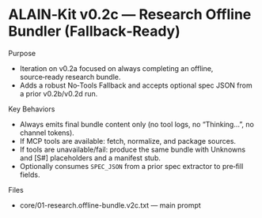 # ALAIN‑Kit v0.2c — Research Offline Bundler (Fallback‑Ready)

Purpose
- Iteration on v0.2a focused on always completing an offline, source‑ready research bundle.
- Adds a robust No‑Tools Fallback and accepts optional spec JSON from a prior v0.2b/v0.2d run.

Key Behaviors
- Always emits final bundle content only (no tool logs, no “Thinking…”, no channel tokens).
- If MCP tools are available: fetch, normalize, and package sources.
- If tools are unavailable/fail: produce the same bundle with Unknowns and [S#] placeholders and a manifest stub.
- Optionally consumes `SPEC_JSON` from a prior spec extractor to pre‑fill fields.

Files
- core/01-research.offline-bundle.v2c.txt — main prompt
